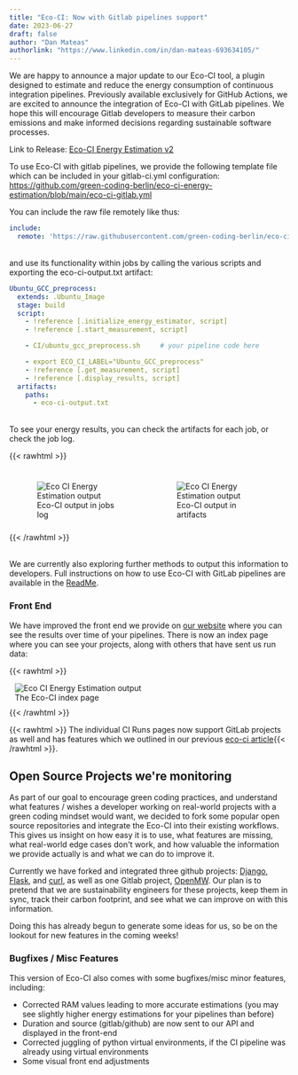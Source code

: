 ```yaml
---
title: "Eco-CI: Now with Gitlab pipelines support"
date: 2023-06-27
draft: false
author: "Dan Mateas"
authorlink: "https://www.linkedin.com/in/dan-mateas-693634105/"
---
```


We are happy to announce a major update to our Eco-CI tool, a plugin designed to estimate and reduce the energy consumption of continuous integration pipelines. Previously available exclusively for GitHub Actions, we are excited to announce the integration of Eco-CI with GitLab pipelines. We hope this will encourage Gitlab developers to measure their carbon emissions and make informed decisions regarding sustainable software processes.

Link to Release: [Eco-CI Energy Estimation v2](https://github.com/green-coding-berlin/eco-ci-energy-estimation/releases/tag/v2)

To use Eco-CI with gitlab pipelines, we provide the following template file which can be included in your gitlab-ci.yml configuration: https://github.com/green-coding-berlin/eco-ci-energy-estimation/blob/main/eco-ci-gitlab.yml

You can include the raw file remotely like thus:

```yaml
include:
  remote: 'https://raw.githubusercontent.com/green-coding-berlin/eco-ci-energy-estimation/main/eco-ci-gitlab.yml'
```
\
and use its functionality within jobs by calling the various scripts and exporting the eco-ci-output.txt artifact:

```yaml
Ubuntu_GCC_preprocess:
  extends: .Ubuntu_Image
  stage: build
  script:
    - !reference [.initialize_energy_estimator, script]
    - !reference [.start_measurement, script]

    - CI/ubuntu_gcc_preprocess.sh     # your pipeline code here

    - export ECO_CI_LABEL="Ubuntu_GCC_preprocess"
    - !reference [.get_measurement, script]
    - !reference [.display_results, script]
  artifacts:
    paths:
      - eco-ci-output.txt
```
\
To see your energy results, you can check the artifacts for each job, or check the job log.

{{< rawhtml >}}
<div style="display: flex; flex-wrap: wrap; justify-content: center;">

<div style="flex: 1; margin: 10px;">
<figure>
    <img class="ui large image" src="/img/blog/eco_ci_gitlab_release_2.webp" alt="Eco CI Energy Estimation output" loading="lazy">
    <figcaption>Eco-CI output in jobs log</figcaption>
</figure>
</div>

<div style="flex: 1; margin: 10px;">
<figure>
    <img class="ui large image" src="/img/blog/eco_ci_gitlab_release_3.webp" alt="Eco CI Energy Estimation output" loading="lazy">
    <figcaption>Eco-CI output in artifacts</figcaption>
</figure>
</div>

</div>
{{< /rawhtml >}}

\
We are currently also exploring further methods to output this information to developers. Full instructions on how to use Eco-CI with GitLab pipelines are available in the [ReadMe](https://github.com/green-coding-berlin/eco-ci-energy-estimation/blob/main/README.md#gitlab).

### Front End

We have improved the front end we provide on [our website](https://metrics.green-coding.berlin/ci-index.html) where you can see the results over time of your pipelines. There is now an index page where you can see your projects, along with others that have sent us run data:

{{< rawhtml >}}
<figure style="float: center;  margin: 10px;">
    <img class="ui huge image" src="/img/blog/eco_ci_gitlab_release_1.webp" alt="Eco CI Energy Estimation output" loading="lazy">
    <figcaption>The Eco-CI index page</figcaption>
</figure>
{{< /rawhtml >}}

{{< rawhtml >}} The individual CI Runs pages now support GitLab projects as well and has features which we outlined in our previous <a href="/blog/gmt_v015_released/">eco-ci article</a>{{< /rawhtml >}}.

## Open Source Projects we're monitoring
As part of our goal to encourage green coding practices, and understand what features / wishes a developer working on real-world projects with a green coding mindset would want, we decided to fork some popular open source repositories and integrate the Eco-CI into their existing workflows. This gives us insight on how easy it is to use, what features are missing, what real-world edge cases don't work, and how valuable the information we provide actually is and what we can do to improve it. 

Currently we have forked and integrated three github projects: [Django](https://github.com/green-coding-berlin/django), [Flask](https://github.com/green-coding-berlin/flask), and [curl](https://github.com/green-coding-berlin/curl), as well as one Gitlab project, [OpenMW](https://gitlab.com/green-coding-berlin/eco-ci/openmw). Our plan is to pretend that we are sustainability engineers for these projects, keep them in sync, track their carbon footprint, and see what we can improve on with this information.

Doing this has already begun to generate some ideas for us, so be on the lookout for new features in the coming weeks!


### Bugfixes / Misc Features
This version of Eco-CI also comes with some bugfixes/misc minor features, including:
- Corrected RAM values leading to more accurate estimations (you may see slightly higher energy estimations for your pipelines than before)
- Duration and source (gitlab/github) are now sent to our API and displayed in the front-end
- Corrected juggling of python virtual environments, if the CI pipeline was already using virtual environments
- Some visual front end adjustments